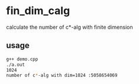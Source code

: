 # fin_dim_calg
calculate the number of c*-alg with finite dimension

## usage

```bash
g++ demo.cpp
./a.out
1024
number of c*-alg with dim=1024 :5058654069
```